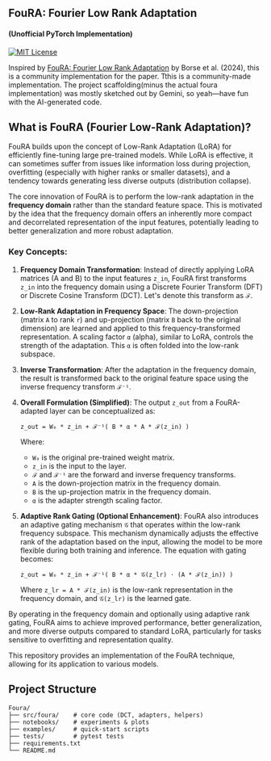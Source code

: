 
## FouRA: Fourier Low Rank Adaptation
#### (Unofficial PyTorch Implementation)
[![MIT License](https://img.shields.io/badge/license-MIT-green.svg)](LICENSE)

Inspired by [FouRA: Fourier Low Rank Adaptation](https://arxiv.org/abs/2406.08798v1) by Borse et al. (2024), this is a community implementation for the paper. Tthis is a community-made implementation. The project scaffolding(minus the actual foura implementation) was mostly sketched out by Gemini, so yeah—have fun with the AI-generated code.

## What is FouRA (Fourier Low-Rank Adaptation)?

FouRA builds upon the concept of Low-Rank Adaptation (LoRA) for efficiently fine-tuning large pre-trained models. While LoRA is effective, it can sometimes suffer from issues like information loss during projection, overfitting (especially with higher ranks or smaller datasets), and a tendency towards generating less diverse outputs (distribution collapse).

The core innovation of FouRA is to perform the low-rank adaptation in the **frequency domain** rather than the standard feature space. This is motivated by the idea that the frequency domain offers an inherently more compact and decorrelated representation of the input features, potentially leading to better generalization and more robust adaptation.

### Key Concepts:

1.  **Frequency Domain Transformation**: 
    Instead of directly applying LoRA matrices (A and B) to the input features `z_in`, FouRA first transforms `z_in` into the frequency domain using a Discrete Fourier Transform (DFT) or Discrete Cosine Transform (DCT). Let's denote this transform as `ℱ`.

2.  **Low-Rank Adaptation in Frequency Space**:
    The down-projection (matrix `A` to rank `r`) and up-projection (matrix `B` back to the original dimension) are learned and applied to this frequency-transformed representation.
    A scaling factor `α` (alpha), similar to LoRA, controls the strength of the adaptation. This `α` is often folded into the low-rank subspace.

3.  **Inverse Transformation**: 
    After the adaptation in the frequency domain, the result is transformed back to the original feature space using the inverse frequency transform `ℱ⁻¹`.

4.  **Overall Formulation (Simplified)**:
    The output `z_out` from a FouRA-adapted layer can be conceptualized as:

    `z_out = W₀ * z_in + ℱ⁻¹( B * α * A * ℱ(z_in) )`

    Where:
    *   `W₀` is the original pre-trained weight matrix.
    *   `z_in` is the input to the layer.
    *   `ℱ` and `ℱ⁻¹` are the forward and inverse frequency transforms.
    *   `A` is the down-projection matrix in the frequency domain.
    *   `B` is the up-projection matrix in the frequency domain.
    *   `α` is the adapter strength scaling factor.

5.  **Adaptive Rank Gating (Optional Enhancement)**:
    FouRA also introduces an adaptive gating mechanism `𝒢` that operates within the low-rank frequency subspace. This mechanism dynamically adjusts the effective rank of the adaptation based on the input, allowing the model to be more flexible during both training and inference.
    The equation with gating becomes:

    `z_out = W₀ * z_in + ℱ⁻¹( B * α * 𝒢(z_lr) ⋅ (A * ℱ(z_in)) )`

    Where `z_lr = A * ℱ(z_in)` is the low-rank representation in the frequency domain, and `𝒢(z_lr)` is the learned gate.

By operating in the frequency domain and optionally using adaptive rank gating, FouRA aims to achieve improved performance, better generalization, and more diverse outputs compared to standard LoRA, particularly for tasks sensitive to overfitting and representation quality.

This repository provides an implementation of the FouRA technique, allowing for its application to various models.

## Project Structure

```
Foura/
├── src/foura/    # core code (DCT, adapters, helpers)
├── notebooks/    # experiments & plots
├── examples/     # quick-start scripts
├── tests/        # pytest tests
├── requirements.txt
└── README.md
```

